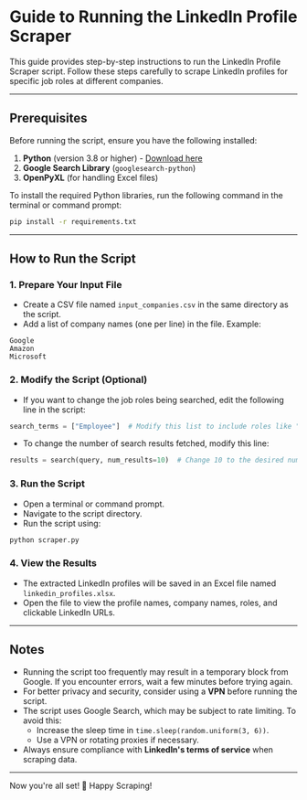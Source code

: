 # Guide to Running the LinkedIn Profile Scraper

This guide provides step-by-step instructions to run the LinkedIn Profile Scraper script. Follow these steps carefully to scrape LinkedIn profiles for specific job roles at different companies.

---

## Prerequisites

Before running the script, ensure you have the following installed:

1. **Python** (version 3.8 or higher) - [Download here](https://www.python.org/downloads/)
2. **Google Search Library** (`googlesearch-python`)
3. **OpenPyXL** (for handling Excel files)

To install the required Python libraries, run the following command in the terminal or command prompt:

```sh
pip install -r requirements.txt
```

---

## How to Run the Script

### 1. Prepare Your Input File

- Create a CSV file named `input_companies.csv` in the same directory as the script.
- Add a list of company names (one per line) in the file. Example:

```
Google
Amazon
Microsoft
```  

### 2. Modify the Script (Optional)

- If you want to change the job roles being searched, edit the following line in the script:

```python
search_terms = ["Employee"]  # Modify this list to include roles like "CTO", "Co-Founder", etc.
```

- To change the number of search results fetched, modify this line:

```python
results = search(query, num_results=10)  # Change 10 to the desired number of results
```

### 3. Run the Script

- Open a terminal or command prompt.
- Navigate to the script directory.
- Run the script using:

```sh
python scraper.py
```

### 4. View the Results

- The extracted LinkedIn profiles will be saved in an Excel file named `linkedin_profiles.xlsx`.
- Open the file to view the profile names, company names, roles, and clickable LinkedIn URLs.

---

## Notes

- Running the script too frequently may result in a temporary block from Google. If you encounter errors, wait a few minutes before trying again.
- For better privacy and security, consider using a **VPN** before running the script.
- The script uses Google Search, which may be subject to rate limiting. To avoid this:
  - Increase the sleep time in `time.sleep(random.uniform(3, 6))`.
  - Use a VPN or rotating proxies if necessary.
- Always ensure compliance with **LinkedIn's terms of service** when scraping data.

---

Now you're all set! 🚀 Happy Scraping!

